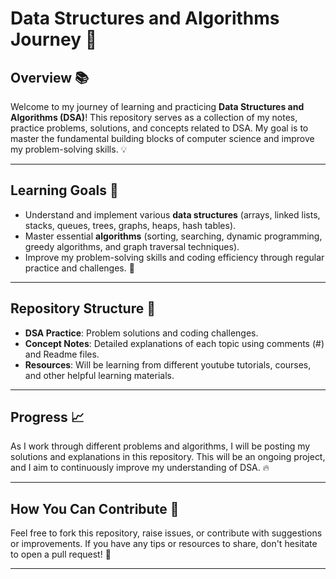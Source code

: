 # Data Structures and Algorithms Journey 🚀

## Overview 📚
Welcome to my journey of learning and practicing **Data Structures and Algorithms (DSA)**! This repository serves as a collection of my notes, practice problems, solutions, and concepts related to DSA. My goal is to master the fundamental building blocks of computer science and improve my problem-solving skills. 💡

---

## Learning Goals 🎯
- Understand and implement various **data structures** (arrays, linked lists, stacks, queues, trees, graphs, heaps, hash tables).
- Master essential **algorithms** (sorting, searching, dynamic programming, greedy algorithms, and graph traversal techniques).
- Improve my problem-solving skills and coding efficiency through regular practice and challenges. 💪

---

## Repository Structure 📂
- **DSA Practice**: Problem solutions and coding challenges.
- **Concept Notes**: Detailed explanations of each topic using comments (#) and Readme files.
- **Resources**: Will be learning from different youtube tutorials, courses, and other helpful learning materials.

---

## Progress 📈
As I work through different problems and algorithms, I will be posting my solutions and explanations in this repository. This will be an ongoing project, and I aim to continuously improve my understanding of DSA. 🔥

---

## How You Can Contribute 🤝
Feel free to fork this repository, raise issues, or contribute with suggestions or improvements. If you have any tips or resources to share, don't hesitate to open a pull request! 🙌

---
